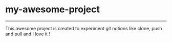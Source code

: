 # my-awesome-project
-----
This awesome project is created to experiment git notions like clone, push and pull and I love it !
